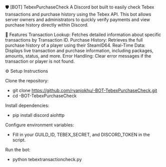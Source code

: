 🛡️ [BOT] TebexPurchaseCheck
A Discord bot built to easily check Tebex transactions and purchase history using the Tebex API. This bot allows server owners and administrators to quickly verify payments and view purchase history directly within Discord.

🚀 Features
Transaction Lookup: Fetches detailed information about specific transactions by Transaction ID.
Purchase History: Retrieves the full purchase history of a player using their SteamID64.
Real-Time Data: Displays live transaction and purchase information, including packages, amounts, status, and more.
Error Handling: Clear error messages if the transaction or player is not found.

⚙️ Setup Instructions

Clone the repository:
- git clone https://github.com/ryanjokhu/-BOT-TebexPurchaseCheck.git
- cd -BOT-TebexPurchaseCheck

Install dependencies:
- pip install discord aiohttp

Configure environment variables:
- Fill in your GUILD_ID, TEBEX_SECRET, and DISCORD_TOKEN in the script.

Run the bot:
- python tebextransactioncheck.py
